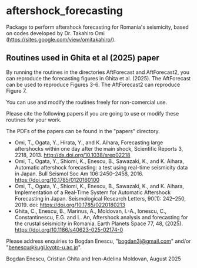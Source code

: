 # aftershock_forecasting
Package to perform aftershock forecasting for Romania's seismicity, based on codes developed by Dr. Takahiro Omi (https://sites.google.com/view/omitakahiro/).

Routines used in Ghita et al (2025) paper
-----------------------------------------

By running the routines in the directories
AftForecast and
AftForecast2,
you can reproduce the forecasting figures in Ghita et al. (2025).
The AftForecast can be used to reproduce Figures 3-6.
The AftForecast2 can reproduce Figure 7.

You can use and modify the routines freely for non-comercial use.

Please cite the following papers if you are going to use or modify these routines for your work.

The PDFs of the papers can be found in the "papers" directory.

- Omi, T., Ogata, Y., Hirata, Y., and K. Aihara, Forecasting large aftershocks within one day after the main shock, Scientific Reports 3, 2218, 2013. http://dx.doi.org/10.1038/srep02218
- Omi, T., Ogata, Y., Shiomi, K., Enescu, B., Sawazaki, K., and K. Aihara, Automatic aftershock forecasting: a test using real-time seismicity data in Japan. Bull Seismol Soc Am 106:2450–2458, 2016. https://doi.org/10.1785/0120160100
- Omi, T., Ogata, Y., Shiomi, K., Enescu, B., Sawazaki, K., and K. Aihara, Implementation of a Real‐Time System for Automatic Aftershock Forecasting in Japan. Seismological Research Letters, 90(1): 242–250, 2019. doi: https://doi.org/10.1785/0220180213
- Ghita, C., Enescu, B., Marinus, A., Moldovan, I.-A., Ionescu, C., Constantinescu, E.G. and L. An, Aftershock analysis and forecasting for the crustal seismicity in Romania. Earth Planets Space 77, 48, (2025). https://doi.org/10.1186/s40623-025-02174-0

Please address enquiries to Bogdan Enescu, "bogdan3j@gmail.com" and/or "benescu@kugi.kyoto-u.ac.jp".

Bogdan Enescu, Cristian Ghita and Iren-Adelina Moldovan,
August 2025
